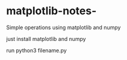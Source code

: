 # matplotlib-notes-
Simple operations using matplotlib and numpy

just install matplotlib and numpy <br>

run python3 filename.py
